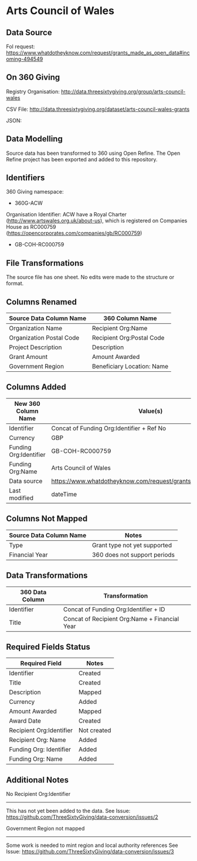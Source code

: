 Arts Council of Wales
======================

Data Source
-------------
FoI request: https://www.whatdotheyknow.com/request/grants_made_as_open_data#incoming-494549

On 360 Giving
------------------
Registry Organisation: http://data.threesixtygiving.org/group/arts-council-wales

CSV File: http://data.threesixtygiving.org/dataset/arts-council-wales-grants

JSON: 


Data Modelling
------------------
Source data has been transformed to 360 using Open Refine.  The Open Refine project has been exported and added to this repository.


Identifiers
---------------
360 Giving namespace:

* 360G-ACW

Organisation Identifier:
ACW have a Royal Charter (http://www.artswales.org.uk/about-us), which is registered on Companies House as RC000759 (https://opencorporates.com/companies/gb/RC000759)

* GB-COH-RC000759


File Transformations
-------------------------
The source file has one sheet.  No edits were made to the structure or format.


Columns Renamed
-------------------------

| Source Data Column Name  | 360 Column Name            |
|--------------------------|----------------------------|
| Organization Name        | Recipient Org:Name         |
| Organization Postal Code | Recipient Org:Postal Code  |
| Project Description      | Description                |
| Grant Amount             | Amount Awarded             |
| Government Region        | Beneficiary Location: Name |

Columns Added
----------------

| New 360 Column Name    | Value(s)                                                        |
|------------------------|-----------------------------------------------------------------|
| Identifier             | Concat of Funding Org:Identifier + Ref No                       |
| Currency               | GBP                                                             |
| Funding Org:Identifier | GB-COH-RC000759                                                 |
| Funding Org:Name       | Arts Council of Wales                                           |
| Data source            | https://www.whatdotheyknow.com/request/grants_made_as_open_data |
| Last modified          | dateTime                                                        |

Columns Not Mapped
--------------------

| Source Data Column Name | Notes                        |
|-------------------------|------------------------------|
| Type                    | Grant type not yet supported |
| Financial Year          | 360 does not support periods |

Data Transformations
------------------------

| 360 Data Column | Transformation                                |
|-----------------|-----------------------------------------------|
| Identifier      | Concat of Funding Org:Identifier + ID         |
| Title           | Concat of Recipient Org:Name + Financial Year |

Required Fields Status
------------------------------

| Required Field           | Notes       |
|--------------------------|-------------|
| Identifier               | Created     |
| Title                    | Created     |
| Description              | Mapped      |
| Currency                 | Added       |
| Amount Awarded           | Mapped      |
| Award Date               | Created     |
| Recipient Org:Identifier | Not created |
| Recipient Org: Name      | Added       |
| Funding Org: Identifier  | Added       |
| Funding Org: Name        | Added       |

Additional Notes
-----------------------

No Recipient Org:Identifier
*********************************************
This has not yet been added to the data.
See Issue: https://github.com/ThreeSixtyGiving/data-conversion/issues/2

Government Region not mapped
*********************************************
Some work is needed to mint region and local authority references
See Issue: https://github.com/ThreeSixtyGiving/data-conversion/issues/3


